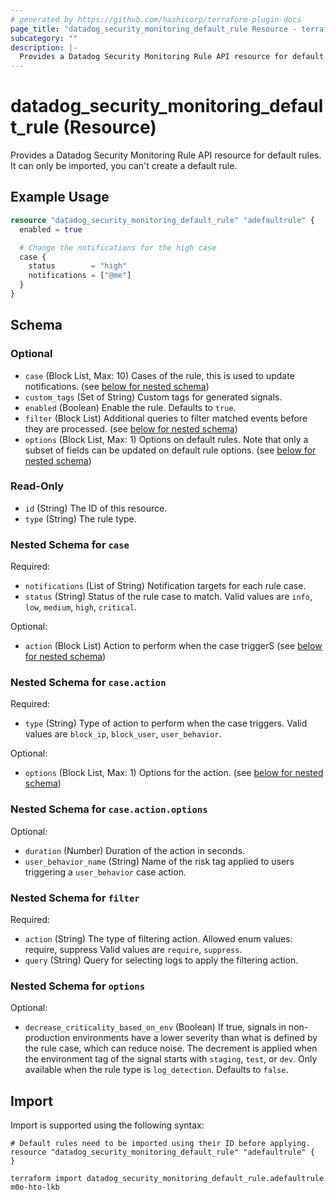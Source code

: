 ```yaml
---
# generated by https://github.com/hashicorp/terraform-plugin-docs
page_title: "datadog_security_monitoring_default_rule Resource - terraform-provider-datadog"
subcategory: ""
description: |-
  Provides a Datadog Security Monitoring Rule API resource for default rules. It can only be imported, you can't create a default rule.
---
```


# datadog_security_monitoring_default_rule (Resource)

Provides a Datadog Security Monitoring Rule API resource for default rules. It can only be imported, you can't create a default rule.

## Example Usage

```terraform
resource "datadog_security_monitoring_default_rule" "adefaultrule" {
  enabled = true

  # Change the notifications for the high case
  case {
    status        = "high"
    notifications = ["@me"]
  }
}
```

<!-- schema generated by tfplugindocs -->
## Schema

### Optional

- `case` (Block List, Max: 10) Cases of the rule, this is used to update notifications. (see [below for nested schema](#nestedblock--case))
- `custom_tags` (Set of String) Custom tags for generated signals.
- `enabled` (Boolean) Enable the rule. Defaults to `true`.
- `filter` (Block List) Additional queries to filter matched events before they are processed. (see [below for nested schema](#nestedblock--filter))
- `options` (Block List, Max: 1) Options on default rules. Note that only a subset of fields can be updated on default rule options. (see [below for nested schema](#nestedblock--options))

### Read-Only

- `id` (String) The ID of this resource.
- `type` (String) The rule type.

<a id="nestedblock--case"></a>
### Nested Schema for `case`

Required:

- `notifications` (List of String) Notification targets for each rule case.
- `status` (String) Status of the rule case to match. Valid values are `info`, `low`, `medium`, `high`, `critical`.

Optional:

- `action` (Block List) Action to perform when the case triggerS (see [below for nested schema](#nestedblock--case--action))

<a id="nestedblock--case--action"></a>
### Nested Schema for `case.action`

Required:

- `type` (String) Type of action to perform when the case triggers. Valid values are `block_ip`, `block_user`, `user_behavior`.

Optional:

- `options` (Block List, Max: 1) Options for the action. (see [below for nested schema](#nestedblock--case--action--options))

<a id="nestedblock--case--action--options"></a>
### Nested Schema for `case.action.options`

Optional:

- `duration` (Number) Duration of the action in seconds.
- `user_behavior_name` (String) Name of the risk tag applied to users triggering a `user_behavior` case action.




<a id="nestedblock--filter"></a>
### Nested Schema for `filter`

Required:

- `action` (String) The type of filtering action. Allowed enum values: require, suppress Valid values are `require`, `suppress`.
- `query` (String) Query for selecting logs to apply the filtering action.


<a id="nestedblock--options"></a>
### Nested Schema for `options`

Optional:

- `decrease_criticality_based_on_env` (Boolean) If true, signals in non-production environments have a lower severity than what is defined by the rule case, which can reduce noise. The decrement is applied when the environment tag of the signal starts with `staging`, `test`, or `dev`. Only available when the rule type is `log_detection`. Defaults to `false`.

## Import

Import is supported using the following syntax:

```shell
# Default rules need to be imported using their ID before applying.
resource "datadog_security_monitoring_default_rule" "adefaultrule" {
}

terraform import datadog_security_monitoring_default_rule.adefaultrule m0o-hto-lkb
```
